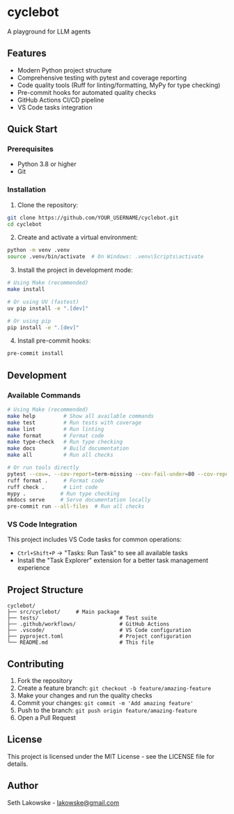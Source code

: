 # cyclebot

A playground for LLM agents

## Features

- Modern Python project structure
- Comprehensive testing with pytest and coverage reporting
- Code quality tools (Ruff for linting/formatting, MyPy for type checking)
- Pre-commit hooks for automated quality checks
- GitHub Actions CI/CD pipeline
- VS Code tasks integration

## Quick Start

### Prerequisites

- Python 3.8 or higher
- Git

### Installation

1. Clone the repository:

```bash
git clone https://github.com/YOUR_USERNAME/cyclebot.git
cd cyclebot
```

2. Create and activate a virtual environment:

```bash
python -m venv .venv
source .venv/bin/activate  # On Windows: .venv\Scripts\activate
```

3. Install the project in development mode:

```bash
# Using Make (recommended)
make install

# Or using UV (fastest)
uv pip install -e ".[dev]"

# Or using pip
pip install -e ".[dev]"
```

4. Install pre-commit hooks:

```bash
pre-commit install
```

## Development

### Available Commands

```bash
# Using Make (recommended)
make help         # Show all available commands
make test         # Run tests with coverage
make lint         # Run linting
make format       # Format code
make type-check   # Run type checking
make docs         # Build documentation
make all          # Run all checks

# Or run tools directly
pytest --cov=. --cov-report=term-missing --cov-fail-under=80 --cov-report=html
ruff format .     # Format code
ruff check .      # Lint code
mypy .           # Run type checking
mkdocs serve     # Serve documentation locally
pre-commit run --all-files  # Run all checks
```

### VS Code Integration

This project includes VS Code tasks for common operations:

- `Ctrl+Shift+P` -> "Tasks: Run Task" to see all available tasks
- Install the "Task Explorer" extension for a better task management experience

## Project Structure

```
cyclebot/
├── src/cyclebot/     # Main package
├── tests/                          # Test suite
├── .github/workflows/              # GitHub Actions
├── .vscode/                        # VS Code configuration
├── pyproject.toml                  # Project configuration
└── README.md                       # This file
```

## Contributing

1. Fork the repository
1. Create a feature branch: `git checkout -b feature/amazing-feature`
1. Make your changes and run the quality checks
1. Commit your changes: `git commit -m 'Add amazing feature'`
1. Push to the branch: `git push origin feature/amazing-feature`
1. Open a Pull Request

## License

This project is licensed under the MIT License - see the LICENSE file for details.

## Author

Seth Lakowske - lakowske@gmail.com

